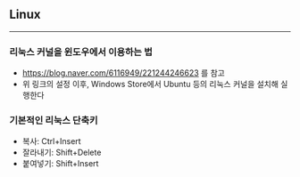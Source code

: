 ## Linux
---

### 리눅스 커널을 윈도우에서 이용하는 법
* https://blog.naver.com/6116949/221244246623 를 참고
* 위 링크의 설정 이후, Windows Store에서 Ubuntu 등의 리눅스 커널을 설치해 실행한다

### 기본적인 리눅스 단축키
* 복사: Ctrl+Insert
* 잘라내기: Shift+Delete
* 붙여넣기: Shift+Insert
